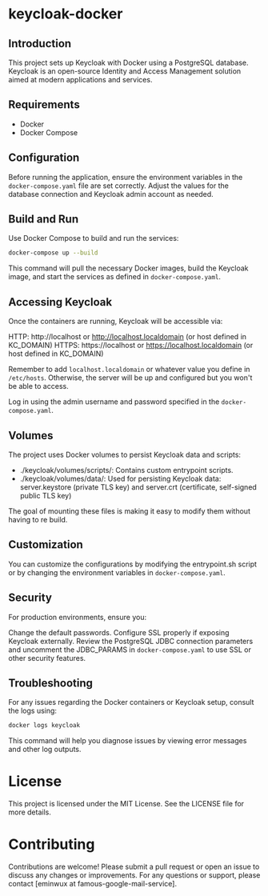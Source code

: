 # keycloak-docker

## Introduction
This project sets up Keycloak with Docker using a PostgreSQL database. Keycloak is an open-source Identity and Access Management solution aimed at modern applications and services.

## Requirements
* Docker
* Docker Compose

## Configuration
Before running the application, ensure the environment variables in the `docker-compose.yaml` file are set correctly. Adjust the values for the database connection and Keycloak admin account as needed.

## Build and Run
Use Docker Compose to build and run the services:

```bash
docker-compose up --build
```
This command will pull the necessary Docker images, build the Keycloak image, and start the services as defined in `docker-compose.yaml`.

## Accessing Keycloak
Once the containers are running, Keycloak will be accessible via:

HTTP: http://localhost or http://localhost.localdomain (or host defined in KC_DOMAIN)
HTTPS: https://localhost or https://localhost.localdomain (or host defined in KC_DOMAIN)

Remember to add `localhost.localdomain` or whatever value you define in `/etc/hosts`. Otherwise, the server will be up and configured but you won't be able to access.

Log in using the admin username and password specified in the `docker-compose.yaml`.

## Volumes
The project uses Docker volumes to persist Keycloak data and scripts:

* ./keycloak/volumes/scripts/: Contains custom entrypoint scripts.
* ./keycloak/volumes/data/: Used for persisting Keycloak data: server.keystore (private TLS key) and server.crt (certificate, self-signed public TLS key)

The goal of mounting these files is making it easy to modify them without having to re build.

## Customization
You can customize the configurations by modifying the entrypoint.sh script or by changing the environment variables in `docker-compose.yaml`.

## Security
For production environments, ensure you:

Change the default passwords.
Configure SSL properly if exposing Keycloak externally.
Review the PostgreSQL JDBC connection parameters and uncomment the JDBC_PARAMS in `docker-compose.yaml` to use SSL or other security features.


## Troubleshooting
For any issues regarding the Docker containers or Keycloak setup, consult the logs using:

```bash
docker logs keycloak
```
This command will help you diagnose issues by viewing error messages and other log outputs.

# License
This project is licensed under the MIT License. See the LICENSE file for more details.

# Contributing
Contributions are welcome! Please submit a pull request or open an issue to discuss any changes or improvements.
For any questions or support, please contact [eminwux at famous-google-mail-service].

